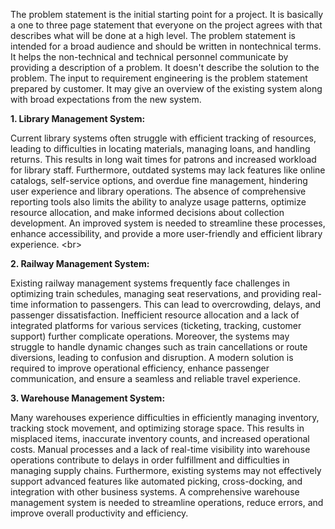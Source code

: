 The problem statement is the initial starting point for a project. It is basically a one to
three page statement that everyone on the project agrees with that describes what will be done
at a high level. The problem statement is intended for a broad audience and should be written
in nontechnical terms. It helps the non-technical and technical personnel communicate by
providing a description of a problem. It doesn't describe the solution to the problem. The
input to requirement engineering is the problem statement prepared by customer. It may give
an overview of the existing system along with broad expectations from the new system.

**1. Library Management System:**

Current library systems often struggle with efficient tracking of resources, leading to difficulties in locating materials, managing loans, and handling returns. This results in long wait times for patrons and increased workload for library staff. Furthermore, outdated systems may lack features like online catalogs, self-service options, and overdue fine management, hindering user experience and library operations. The absence of comprehensive reporting tools also limits the ability to analyze usage patterns, optimize resource allocation, and make informed decisions about collection development. An improved system is needed to streamline these processes, enhance accessibility, and provide a more user-friendly and efficient library experience.
\<br\>

**2. Railway Management System:**

Existing railway management systems frequently face challenges in optimizing train schedules, managing seat reservations, and providing real-time information to passengers. This can lead to overcrowding, delays, and passenger dissatisfaction. Inefficient resource allocation and a lack of integrated platforms for various services (ticketing, tracking, customer support) further complicate operations. Moreover, the systems may struggle to handle dynamic changes such as train cancellations or route diversions, leading to confusion and disruption. A modern solution is required to improve operational efficiency, enhance passenger communication, and ensure a seamless and reliable travel experience.

**3. Warehouse Management System:**

Many warehouses experience difficulties in efficiently managing inventory, tracking stock movement, and optimizing storage space. This results in misplaced items, inaccurate inventory counts, and increased operational costs. Manual processes and a lack of real-time visibility into warehouse operations contribute to delays in order fulfillment and difficulties in managing supply chains. Furthermore, existing systems may not effectively support advanced features like automated picking, cross-docking, and integration with other business systems. A comprehensive warehouse management system is needed to streamline operations, reduce errors, and improve overall productivity and efficiency.